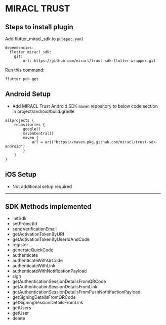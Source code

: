 # MIRACL TRUST
## **Steps to install plugin**

Add flutter_miracl_sdk to `pubspec.yaml`
```
dependencies:
  flutter_miracl_sdk: 
    git:
        url: https://github.com/miracl/trust-sdk-flutter-wrapper.git
```


Run this command:
```
flutter pub get
```

## **Android Setup**
* Add MIRACL Trust Android SDK `maven` repository to below code section
in project/android/build.gradle
```
allprojects {
    repositories {
        google()
        mavenCentral()
        maven {
            url = uri("https://maven.pkg.github.com/miracl/trust-sdk-android")
        }
    }
}
```
## **iOS Setup**
* Not additional setup required
---

## SDK Methods implemented
* initSdk
* setProjectId
* sendVerificationEmail
* getActivationTokenByURI
* getActivationTokenByUserIdAndCode
* register
* generateQuickCode
* authenticate
* authenticateWithQrCode
* authenticateWithLink
* authenticateWithNotificationPayload
* sign
* getAuthenticationSessionDetailsFromQRCode
* getAuthenticationSessionDetailsFromLink
* getAuthenticationSessionDetailsFromPushNofitifactionPayload
* getSigningDetailsFromQRCode
* getSigningSessionDetailsFromLink
* getUsers
* getUser
* delete